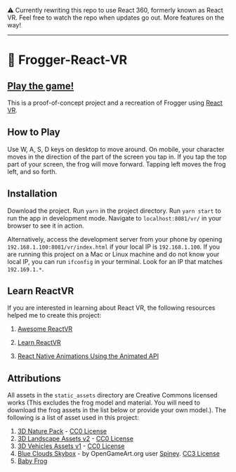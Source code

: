 :warning: Currently rewriting this repo to use React 360, formerly known as React VR. Feel free to watch the repo when updates go out. More features on the way!

----

# :frog: Frogger-React-VR

## [Play the game!](https://t.co/pNtr9QDfaZ)

This is a proof-of-concept project and a recreation of Frogger using [React VR](https://facebook.github.io/react-vr/).

## How to Play

Use W, A, S, D keys on desktop to move around. On mobile, your character moves in the direction of the part of the screen you tap in. If you tap the top part of your screen, the frog will move forward. Tapping left moves the frog left, and so forth.

## Installation

Download the project. Run `yarn` in the project directory. Run `yarn start` to run the app in development mode. Navigate to `localhost:8081/vr/` in your browser to see it in action.

Alternatively, access the development server from your phone by opening `192.168.1.100:8081/vr/index.html` if your local IP is `192.168.1.100`. If you are running this project on a Mac or Linux machine and do not know your local IP, you can run `ifconfig` in your terminal. Look for an IP that matches `192.169.1.*`.

## Learn ReactVR

If you are interested in learning about React VR, the following resources helped me to create this project:

1. [Awesome ReactVR](https://github.com/nikgraf/awesome-react-vr)

1. [Learn ReactVR](https://medium.com/coding-artist/learn-react-vr-chapter-1-hello-virtual-world-202241c0cb63)

1. [React Native Animations Using the Animated API](https://medium.com/react-native-training/react-native-animations-using-the-animated-api-ebe8e0669fae)

## Attributions

All assets in the `static_assets` directory are Creative Commons licensed works (This excludes the frog model and material. You will need to download the frog assets in the list below or provide your own model.). The following is a list of asset used in this project:

1. [3D Nature Pack](http://kenney.nl) - [CC0 License](https://creativecommons.org/publicdomain/zero/1.0/)
1. [3D Landscape Assets v2](http://www.racoon-media.nl) - [CC0 License](https://creativecommons.org/publicdomain/zero/1.0/)
1. [3D Vehicles Assets v1](http://www.racoon-media.nl) - [CC0 License](https://creativecommons.org/publicdomain/zero/1.0/)
1. [Blue Clouds Skybox](https://opengameart.org/node/11727) - by OpenGameArt.org user [Spiney](https://opengameart.org/users/spiney). [CC3 License](https://creativecommons.org/licenses/by/3.0/us/)
1. [Baby Frog](https://www.models-resource.com/playstation/frogger2/model/10237/)
